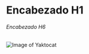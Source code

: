 # Encabezado H1
###### Encabezado H6

![Image of Yaktocat](https://octodex.github.com/images/yaktocat.png)
